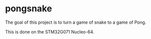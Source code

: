 # pongsnake
The goal of this project is to turn a game of snake to a game of Pong.

This is done on the STM32G071 Nucleo-64.
